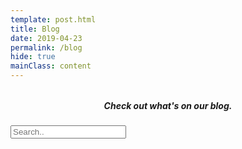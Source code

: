 ```yaml
---
template: post.html
title: Blog
date: 2019-04-23
permalink: /blog
hide: true
mainClass: content
---
```

 <h5 style="text-align: center; margin-top: 2rem;">Check out what's on our blog.</h5>
    <div class='search-div'><input type="text" placeholder="Search.." class='search-box'></div>
    <div class="thumbnails"></div>
    <script src="/javascript/fuse.min.js"></script>
  <script src="/javascript/search.js"></script>